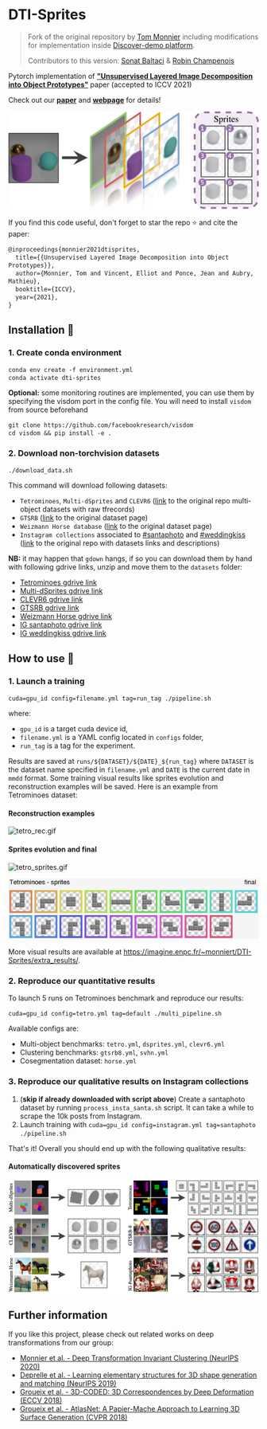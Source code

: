 # DTI-Sprites

> Fork of the original repository by [Tom Monnier](https://github.com/monniert/dti-sprites)
> including modifications for implementation inside [Discover-demo platform](https://github.com/Aikon-platform/discover-demo).
> 
> Contributors to this version: [Sonat Baltaci](https://github.com/sonatbaltaci) & [Robin Champenois](https://github.com/Evarin)

Pytorch implementation of [**"Unsupervised Layered Image Decomposition into Object 
Prototypes"**](https://arxiv.org/abs/2104.14575) paper (accepted to ICCV 2021)

Check out our [**paper**](https://openaccess.thecvf.com/content/ICCV2021/papers/Monnier_Unsupervised_Layered_Image_Decomposition_Into_Object_Prototypes_ICCV_2021_paper.pdf) and [**webpage**](https://www.tmonnier.com/DTI-Sprites/) for details!

![teaser.jpg](./media/teaser.jpg)

If you find this code useful, don't forget to star the repo ⭐ and cite the paper:

```
@inproceedings{monnier2021dtisprites,
  title={{Unsupervised Layered Image Decomposition into Object Prototypes}},
  author={Monnier, Tom and Vincent, Elliot and Ponce, Jean and Aubry, Mathieu},
  booktitle={ICCV},
  year={2021},
}
```

## Installation :construction_worker:

### 1. Create conda environment

```
conda env create -f environment.yml
conda activate dti-sprites
```

**Optional:** some monitoring routines are implemented, you can use them by specifying the 
visdom port in the config file. You will need to install `visdom` from source beforehand

```
git clone https://github.com/facebookresearch/visdom
cd visdom && pip install -e .
```

### 2. Download non-torchvision datasets

```
./download_data.sh
```

This command will download following datasets:

- `Tetrominoes`, `Multi-dSprites` and `CLEVR6` ([link](https://github.com/deepmind/multi_object_datasets/) to the 
  original repo multi-object datasets with raw tfrecords)
- `GTSRB` ([link](https://benchmark.ini.rub.de/gtsrb_dataset.html) to the original dataset page)
- `Weizmann Horse database` ([link](https://avaminzhang.wordpress.com/2012/12/07/%E3%80%90dataset%E3%80%91weizmann-horses/) to the original dataset page)
- `Instagram collections` associated to [#santaphoto](https://www.instagram.com/explore/tags/santaphoto/) and [#weddingkiss](https://www.instagram.com/explore/tags/weddingkiss/) ([link](https://github.com/monniert/dti-clustering) to the original repo 
  with datasets links and descriptions)

**NB:** it may happen that `gdown` hangs, if so you can download them by hand with following 
gdrive links, unzip and move them to the `datasets` folder:

- [Tetrominoes gdrive link](https://drive.google.com/file/d/1unCVwJbytG1wHZCQfk41otdtmR8yU1AH/view?usp=sharing)
- [Multi-dSprites gdrive link](https://drive.google.com/file/d/110RrDlhx_fjXymzmTx1nkC3ZMPmMXjsv/view?usp=sharing)
- [CLEVR6 gdrive link](https://drive.google.com/file/d/12c7ZRNWKzqosz5aUOfL0XBmLHrcN240r/view?usp=sharing)
- [GTSRB gdrive link](https://drive.google.com/file/d/1d5rlgYeH087oT6AnTNAHtwrnRXv3WeRR/view?usp=sharing)
- [Weizmann Horse gdrive link](https://drive.google.com/file/d/1fQSWQUCwIB6zkA65D4wlbaGmIg8iO6Ja/view?usp=sharing)
- [IG santaphoto gdrive link](https://drive.google.com/file/d/1tv5-\_Iz-LD6-FqFxF67py9ot97BOZbUc/view?usp=sharing)
- [IG weddingkiss gdrive link](https://drive.google.com/file/d/1OCLvojYDomLnI6zP6QghgIkZ8PWwmqCD/view?usp=sharing)

## How to use :rocket:

### 1. Launch a training

```
cuda=gpu_id config=filename.yml tag=run_tag ./pipeline.sh
```

where:
- `gpu_id` is a target cuda device id,
- `filename.yml` is a YAML config located in `configs` folder,
- `run_tag` is a tag for the experiment.

Results are saved at `runs/${DATASET}/${DATE}_${run_tag}` where `DATASET` is the dataset name 
specified in `filename.yml` and `DATE` is the current date in `mmdd` format. Some training 
visual results like sprites evolution and reconstruction examples
will be saved. Here is an example from Tetrominoes dataset:

#### Reconstruction examples

![tetro_rec.gif](./media/tetro_rec.gif)

#### Sprites evolution and final

![tetro_sprites.gif](./media/tetro_sprites.gif)

![tetro_sprites_final.png](./media/tetro_sprites_final.png)

More visual results are available at 
https://imagine.enpc.fr/~monniert/DTI-Sprites/extra_results/.

### 2. Reproduce our quantitative results 

To launch 5 runs on Tetrominoes benchmark and reproduce our results:
```
cuda=gpu_id config=tetro.yml tag=default ./multi_pipeline.sh
```

Available configs are:

- Multi-object benchmarks: `tetro.yml`, `dsprites.yml`, `clevr6.yml`
- Clustering benchmarks: `gtsrb8.yml`, `svhn.yml`
- Cosegmentation dataset: `horse.yml`

### 3. Reproduce our qualitative results on Instagram collections

1. (**skip if already downloaded with script above**) Create a santaphoto dataset by running 
   `process_insta_santa.sh` script. It can take a while to scrape the 10k posts from Instagram.
2. Launch training with `cuda=gpu_id config=instagram.yml tag=santaphoto ./pipeline.sh`

That's it! Overall you should end up with the following qualitative results:

#### Automatically discovered sprites 

![sprites.jpg](./media/sprites.jpg)

## Further information

If you like this project, please check out related works on deep transformations from our 
group:

- [Monnier et al. - Deep Transformation Invariant Clustering (NeurIPS 2020)](https://arxiv.org/abs/2006.11132)
- [Deprelle et al. - Learning elementary structures for 3D shape generation and matching (NeurIPS 2019)](https://arxiv.org/abs/1908.04725)
- [Groueix et al. - 3D-CODED: 3D Correspondences by Deep Deformation (ECCV 2018)](https://arxiv.org/abs/1806.05228)
- [Groueix et al. - AtlasNet: A Papier-Mache Approach to Learning 3D Surface Generation (CVPR 2018)](https://arxiv.org/abs/1802.05384)
